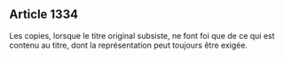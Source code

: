 Article 1334
----
Les copies, lorsque le titre original subsiste, ne font foi que de ce qui est
contenu au titre, dont la représentation peut toujours être exigée.
